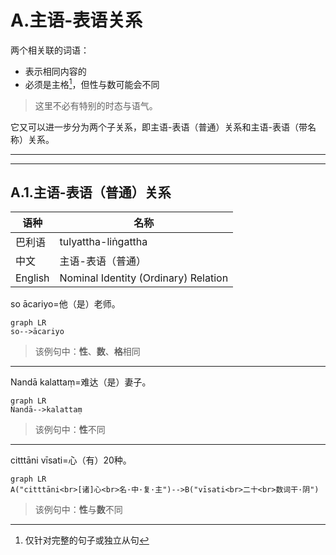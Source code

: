 # A.主语-表语关系

两个相关联的词语：
- 表示相同内容的
- 必须是主格[^1]，但性与数可能会不同

>这里不必有特别的时态与语气。

它又可以进一步分为两个子关系，即主语-表语（普通）关系和主语-表语（带名称）关系。

---
[^1]:仅针对完整的句子或独立从句

---

## A.1.主语-表语（普通）关系

|语种|名称|
|-|-|
|巴利语|tulyattha-liṅgattha|
|中文|主语-表语（普通）|
|English|Nominal Identity (Ordinary) Relation|


so ācariyo=他（是）老师。
```mermaid
graph LR
so-->ācariyo
```
> 该例句中：**性**、**数**、**格**相同

---

Nandā kalattaṃ=难达（是）妻子。
```mermaid
graph LR
Nandā-->kalattaṃ
```
> 该例句中：**性**不同
---

citttāni vīsati=心（有）20种。
```mermaid
graph LR
A("citttāni<br>[诸]心<br>名·中·复·主")-->B("vīsati<br>二十<br>数词干·阴")
```
> 该例句中：**性**与**数**不同
